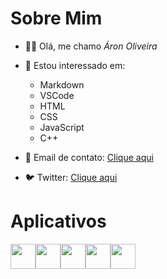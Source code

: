 # Sobre Mim
* 👋🏼 Olá, me chamo *Áron Oliveira*

* 🔎 Estou interessado em:
  * Markdown
  * VSCode
  * HTML
  * CSS
  * JavaScript
  * C++

* 📧 Email de contato: [Clique aqui](mailto:aronvdeolivera@gmail.com)
* 🐦 Twitter: [Clique aqui](https://twitter.com/Oliveiraa_pr?t=jF4SsBmEsks-T13ZUN3_-w&s=08)

# Aplicativos
<img src="https://grafxflow.co.uk/storage/app/uploads/public/5ad/e5b/d9b/thumb_891_266_0_0_0_auto.png" width="40" height = "40"/><img src="https://cdn.icon-icons.com/icons2/2107/PNG/512/file_type_vscode_icon_130084.png" width="40" height="40"/><img src="https://cdn.jsdelivr.net/gh/devicons/devicon/icons/html5/html5-original-wordmark.svg" width="40" height="40" /><img src="https://upload.wikimedia.org/wikipedia/commons/thumb/9/99/Unofficial_JavaScript_logo_2.svg/480px-Unofficial_JavaScript_logo_2.svg.png" width="40" height="40" /><img src="https://i.pinimg.com/736x/2f/9c/11/2f9c11f9e55efbf1791f12c06d60729b.jpg" width="40" height="40" />
